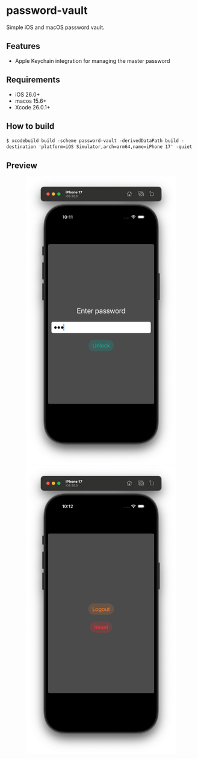 # password-vault

Simple iOS and macOS password vault.

## Features

- Apple Keychain integration for managing the master password

## Requirements

- iOS 26.0+
- macos 15.6+
- Xcode 26.0.1+

## How to build

```
$ xcodebuild build -scheme password-vault -derivedDataPath build -destination 'platform=iOS Simulator,arch=arm64,name=iPhone 17' -quiet
```

## Preview

<p align="center">
  <img src="images/login-view.png" width="400" />
  <img src="images/main-view.png" width="400" />
</p>
